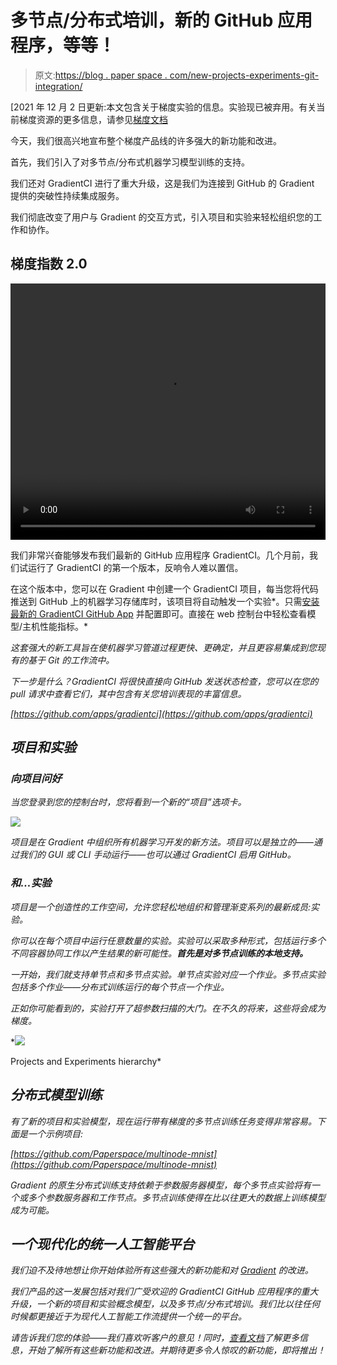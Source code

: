 # 多节点/分布式培训，新的 GitHub 应用程序，等等！

> 原文:[https://blog . paper space . com/new-projects-experiments-git-integration/](https://blog.paperspace.com/new-projects-experiments-git-integration/)

[2021 年 12 月 2 日更新:本文包含关于梯度实验的信息。实验现已被弃用。有关当前梯度资源的更多信息，请参见[梯度文档](https://docs.paperspace.com/gradient/explore-train-deploy/workflows)

今天，我们很高兴地宣布整个梯度产品线的许多强大的新功能和改进。

首先，我们引入了对多节点/分布式机器学习模型训练的支持。

我们还对 GradientCI 进行了重大升级，这是我们为连接到 GitHub 的 Gradient 提供的突破性持续集成服务。

我们彻底改变了用户与 Gradient 的交互方式，引入项目和实验来轻松组织您的工作和协作。

## 梯度指数 2.0

<video autoplay="" loop="" class="" style="max-width: 100%; min-height: 410px;"><source type="video/mp4" src="//i.imgur.com/o6jNjcC.mp4"></video>

我们非常兴奋能够发布我们最新的 GitHub 应用程序 GradientCI。几个月前，我们试运行了 GradientCI 的第一个版本，反响令人难以置信。

在这个版本中，您可以在 Gradient 中创建一个 GradientCI 项目，每当您将代码推送到 GitHub 上的机器学习存储库时，该项目将自动触发一个实验*。只需[安装最新的 GradientCI GitHub App](https://github.com/apps/gradientci) 并配置即可。直接在 web 控制台中轻松查看模型/主机性能指标。*

*这套强大的新工具旨在使机器学习管道过程更快、更确定，并且更容易集成到您现有的基于 Git 的工作流中。*

*下一步是什么？GradientCI 将很快直接向 GitHub 发送状态检查，您可以在您的 pull 请求中查看它们，其中包含有关您培训表现的丰富信息。*

*[https://github.com/apps/gradientci](https://github.com/apps/gradientci)*

## *项目和实验*

### *向项目问好*

*当您登录到您的控制台时，您将看到一个新的“项目”选项卡。*

*![](../Images/269346134b13b105908d84ee2d73f58b.png)*

*项目是在 Gradient 中组织所有机器学习开发的新方法。项目可以是独立的——通过我们的 GUI 或 CLI 手动运行——也可以通过 GradientCI 启用 GitHub。*

### *和...实验*

*项目是一个创造性的工作空间，允许您轻松地组织和管理渐变系列的最新成员:实验。*

*你可以在每个项目中运行任意数量的实验。实验可以采取多种形式，包括运行多个不同容器协同工作以产生结果的新可能性。**首先是对多节点训练的本地支持。***

*一开始，我们就支持单节点和多节点实验。单节点实验对应一个作业。多节点实验包括多个作业——分布式训练运行的每个节点一个作业。*

*正如你可能看到的，实验打开了超参数扫描的大门。在不久的将来，这些将会成为梯度。*

*![](../Images/484c7975b4e54f1a01c3da18cc5c4c84.png)

Projects and Experiments hierarchy* 

## *分布式模型训练*

*有了新的项目和实验模型，现在运行带有梯度的多节点训练任务变得非常容易。下面是一个示例项目:*

*[https://github.com/Paperspace/multinode-mnist](https://github.com/Paperspace/multinode-mnist)*

*Gradient 的原生分布式训练支持依赖于参数服务器模型，每个多节点实验将有一个或多个参数服务器和工作节点。多节点训练使得在比以往更大的数据上训练模型成为可能。*

## *一个现代化的统一人工智能平台*

*我们迫不及待地想让你开始体验所有这些强大的新功能和对 [Gradient](https://www.paperspace.com/gradient) 的改进。*

*我们产品的这一发展包括对我们广受欢迎的 GradientCI GitHub 应用程序的重大升级，一个新的项目和实验概念模型，以及多节点/分布式培训。我们比以往任何时候都更接近于为现代人工智能工作流提供一个统一的平台。*

*请告诉我们您的体验——我们喜欢听客户的意见！同时，[查看文档](https://docs.paperspace.com/gradient)了解更多信息，开始了解所有这些新功能和改进。并期待更多令人惊叹的新功能，即将推出！*